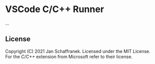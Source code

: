 # VSCode C/C++ Runner

...

## License

Copyright (C) 2021 Jan Schaffranek. Licensed under the MIT License.  
For the *C/C++* extension from Microsoft refer to their license.
